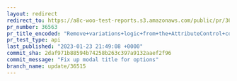```yaml
---
layout: redirect
redirect_to: https://a8c-woo-test-reports.s3.amazonaws.com/public/pr/36563/api/index.html
pr_number: 36563
pr_title_encoded: "Remove+variations+logic+from+the+AttributeControl+component"
pr_test_type: api
last_published: "2023-01-23 21:49:08 +0000"
commit_sha: 2daf971b88594b74258b263c397a9132aaef2f96
commit_message: "Fix up modal title for options"
branch_name: update/36515
---
```

